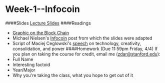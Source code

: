 Week-1--Infocoin
================
####Slides
[Lecture Slides](http://stanford.edu/~zdar/week1.pdf)
####Readings
*  [Graphic on the Block Chain](http://stanford.edu/~zdar/BitcoinProtocol_infographic.pdf)
*  Michael Nielsen's [Infocoin](http://www.michaelnielsen.org/ddi/how-the-bitcoin-protocol-actually-works/) post from which the slides were adapted
*  Script of Maciej Ceglowski's [speech](https://static.pinboard.in/webstock_2014.htm) on technology, creativity, consolidation, and power
####Homework (Due 11:59pm Friday, 4/4)
If you plan on taking the course for credit, email me (zdar@stanford.edu):
*  Full Name
*  Interesting factoid
*  Year/Major
*  Why you're taking the class, what you hope to get out of it

